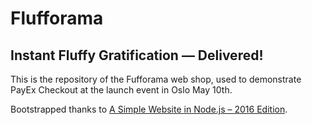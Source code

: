 # Flufforama
## Instant Fluffy Gratification — Delivered!

This is the repository of the Fufforama web shop, used to demonstrate PayEx
Checkout at the launch event in Oslo May 10th.

Bootstrapped thanks to [A Simple Website in Node.js – 2016 Edition][1].

[1]: https://www.clock.co.uk/insight/a-simple-website-in-node-js-2016-edition
